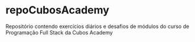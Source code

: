 # repoCubosAcademy
Repositório contendo exercícios diários e desafios de módulos do curso de Programação Full Stack da Cubos Academy

